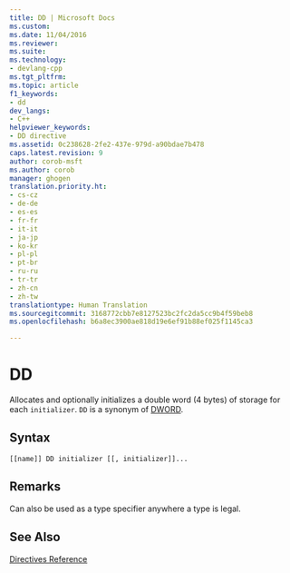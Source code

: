 ```yaml
---
title: DD | Microsoft Docs
ms.custom: 
ms.date: 11/04/2016
ms.reviewer: 
ms.suite: 
ms.technology:
- devlang-cpp
ms.tgt_pltfrm: 
ms.topic: article
f1_keywords:
- dd
dev_langs:
- C++
helpviewer_keywords:
- DD directive
ms.assetid: 0c238628-2fe2-437e-979d-a90bdae7b478
caps.latest.revision: 9
author: corob-msft
ms.author: corob
manager: ghogen
translation.priority.ht:
- cs-cz
- de-de
- es-es
- fr-fr
- it-it
- ja-jp
- ko-kr
- pl-pl
- pt-br
- ru-ru
- tr-tr
- zh-cn
- zh-tw
translationtype: Human Translation
ms.sourcegitcommit: 3168772cbb7e8127523bc2fc2da5cc9b4f59beb8
ms.openlocfilehash: b6a8ec3900ae818d19e6ef91b88ef025f1145ca3

---
```

# DD
Allocates and optionally initializes a double word (4 bytes) of storage for each `initializer`. `DD` is a synonym of [DWORD](../../assembler/masm/dword.md).  
  
## Syntax  
  
```  
[[name]] DD initializer [[, initializer]]...  
```  
  
## Remarks  
 Can also be used as a type specifier anywhere a type is legal.  
  
## See Also  
 [Directives Reference](../../assembler/masm/directives-reference.md)


<!--HONumber=Jan17_HO1-->


